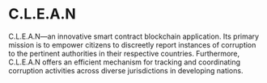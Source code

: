 # C.L.E.A.N
 C.L.E.A.N—an innovative smart contract blockchain application. Its primary mission is to empower citizens to discreetly report instances of corruption to the pertinent authorities in their respective countries. Furthermore, C.L.E.A.N offers an efficient mechanism for tracking and coordinating corruption activities across diverse jurisdictions in developing nations.

